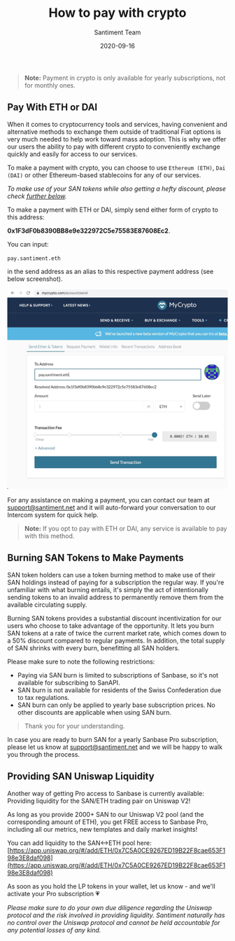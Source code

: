 ﻿---
title: How to pay with crypto
author: Santiment Team
date: 2020-09-16
description: Instructions on how to pay with crypto
---

> **Note:** Payment in crypto is only available for yearly subscriptions, not for monthly ones.

## Pay With ETH or DAI

When it comes to cryptocurrency tools and services, having convenient and alternative methods to exchange them outside of traditional Fiat options is very much needed to help work toward mass adoption. This is why we offer our users the ability to pay with different crypto to conveniently exchange quickly and easily for access to our services.

To make a payment with crypto, you can choose to use `Ethereum (ETH)`, `Dai (DAI)` or other Ethereum-based stablecoins for any of our services.

*To make use of your SAN tokens while also getting a hefty discount, please check [further below](/products-and-plans/how-to-pay-with-crypto/#burning-san-tokens-to-make-payments).*

To make a payment with ETH or DAI, simply send either form of crypto to this address:

**0x1F3dF0b8390BB8e9e322972C5e75583E87608Ec2**.

You can input:

`pay.santiment.eth`

in the send address as an alias to this respective payment address (see below screenshot).

![](PaySan.jpg)

For any assistance on making a payment, you can contact our team at [support@santiment.net](mailto:support@santiment.net) and it will auto-forward your conversation to our Intercom system for quick help.

> **Note:** If you opt to pay with ETH or DAI, any service is available to pay with this method.

## Burning SAN Tokens to Make Payments

SAN token holders can use a token burning method to make use of their SAN holdings instead of paying for a subscription the regular way. If you're unfamiliar with what burning entails, it's simply the act of intentionally sending tokens to an invalid address to permanently remove them from the available circulating supply. 

Burning SAN tokens provides a substantial discount incentivization for our users who choose to take advantage of the opportunity. It lets you burn SAN tokens at a rate of twice the current market rate, which comes down to a 50% discount compared to regular payments. In addition, the total supply of SAN shrinks with every burn, benefitting all SAN holders.

Please make sure to note the following restrictions:

>
- Paying via SAN burn is limited to subscriptions of Sanbase, so it's not available for subscribing to SanAPI.
- SAN burn is not available for residents of the Swiss Confederation due to tax regulations.
- SAN burn can only be applied to yearly base subscription prices. No other discounts are applicable when using SAN burn.
>
> Thank you for your understanding.


In case you are ready to burn SAN for a yearly Sanbase Pro subscription, please let us know at [support@santiment.net](mailto:support@santiment.net) and we will be happy to walk you through the process.

## Providing SAN Uniswap Liquidity

Another way of getting Pro access to Sanbase is currently available: Providing liquidity for the SAN/ETH trading pair on Uniswap V2!

As long as you provide 2000+ SAN to our Uniswap V2 pool (and the corresponding amount of ETH), you get FREE access to Sanbase Pro, including all our metrics, new templates and daily market insights!

You can add liquidity to the SAN<->ETH pool here: [https://app.uniswap.org/#/add/ETH/0x7C5A0CE9267ED19B22F8cae653F198e3E8daf098](https://app.uniswap.org/#/add/ETH/0x7C5A0CE9267ED19B22F8cae653F198e3E8daf098)

As soon as you hold the LP tokens in your wallet, let us know - and we'll activate your Pro subscription 💗

*Please make sure to do your own due diligence regarding the Uniswap protocol and the risk involved in providing liquidity. Santiment naturally has no control over the Uniswap protocol and cannot be held accountable for any potential losses of any kind.*
